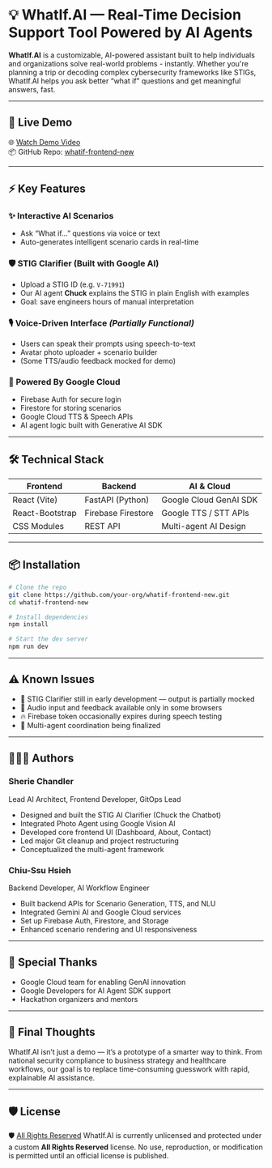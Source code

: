 
# 💡 WhatIf.AI — Real-Time Decision Support Tool Powered by AI Agents

**WhatIf.AI** is a customizable, AI-powered assistant built to help individuals and organizations solve real-world problems - instantly. Whether you're planning a trip or decoding complex cybersecurity frameworks like STIGs, WhatIf.AI helps you ask better “what if” questions and get meaningful answers, fast.

---

## 🚀 Live Demo

🌐 [Watch Demo Video](https://youtu.be/gO2sST58LZU?si=YFqsFDzK7xRzzCQp)  
📦 GitHub Repo: [whatif-frontend-new](https://github.com/Bi-nary-Genius/autonomates-gc-adk.git)

---

## ⚡ Key Features

### ✨ Interactive AI Scenarios
- Ask “What if…” questions via voice or text
- Auto-generates intelligent scenario cards in real-time

### 🛡️ STIG Clarifier (Built with Google AI)
- Upload a STIG ID (e.g. `V-71991`)
- Our AI agent **Chuck** explains the STIG in plain English with examples
- Goal: save engineers hours of manual interpretation

### 🎙️ Voice-Driven Interface *(Partially Functional)*
- Users can speak their prompts using speech-to-text
- Avatar photo uploader + scenario builder
- (Some TTS/audio feedback mocked for demo)

### 🔐 Powered By Google Cloud
- Firebase Auth for secure login  
- Firestore for storing scenarios  
- Google Cloud TTS & Speech APIs  
- AI agent logic built with Generative AI SDK  

---

## 🛠️ Technical Stack

| Frontend          | Backend            | AI & Cloud               |
|------------------|--------------------|--------------------------|
| React (Vite)     | FastAPI (Python)   | Google Cloud GenAI SDK   |
| React-Bootstrap  | Firebase Firestore | Google TTS / STT APIs    |
| CSS Modules      | REST API           | Multi-agent AI Design    |

---

## 📦 Installation

```bash
# Clone the repo
git clone https://github.com/your-org/whatif-frontend-new.git
cd whatif-frontend-new

# Install dependencies
npm install

# Start the dev server
npm run dev
````

---

## ⚠️ Known Issues

* 🔧 STIG Clarifier still in early development — output is partially mocked
* 🎤 Audio input and feedback available only in some browsers
* 🔥 Firebase token occasionally expires during speech testing
* 👥 Multi-agent coordination being finalized

---

## 👩🏽‍💻 Authors

### Sherie Chandler

Lead AI Architect, Frontend Developer, GitOps Lead

* Designed and built the STIG AI Clarifier (Chuck the Chatbot)
* Integrated Photo Agent using Google Vision AI
* Developed core frontend UI (Dashboard, About, Contact)
* Led major Git cleanup and project restructuring
* Conceptualized the multi-agent framework

### Chiu-Ssu Hsieh

Backend Developer, AI Workflow Engineer

* Built backend APIs for Scenario Generation, TTS, and NLU
* Integrated Gemini AI and Google Cloud services
* Set up Firebase Auth, Firestore, and Storage
* Enhanced scenario rendering and UI responsiveness

---

## 🙌 Special Thanks

* Google Cloud team for enabling GenAI innovation
* Google Developers for AI Agent SDK support
* Hackathon organizers and mentors

---

## 🏁 Final Thoughts

WhatIf.AI isn’t just a demo — it’s a prototype of a smarter way to think.
From national security compliance to business strategy and healthcare workflows,
our goal is to replace time-consuming guesswork with rapid, explainable AI assistance.

---

## 🛡️ License

🛡️ [All Rights Reserved](https://img.shields.io/badge/license-All--Rights--Reserved-red.svg)
WhatIf.AI is currently unlicensed and protected under a custom **All Rights Reserved** license.
No use, reproduction, or modification is permitted until an official license is published.



